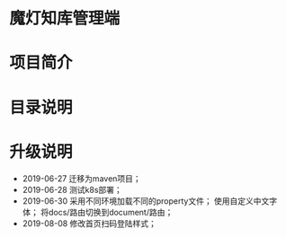 魔灯知库管理端
====

# 项目简介

# 目录说明

# 升级说明

* 2019-06-27
    迁移为maven项目；
* 2019-06-28
    测试k8s部署；
* 2019-06-30
    采用不同环境加载不同的property文件；
    使用自定义中文字体；
    将docs/路由切换到document/路由；
* 2019-08-08
    修改首页扫码登陆样式；    
